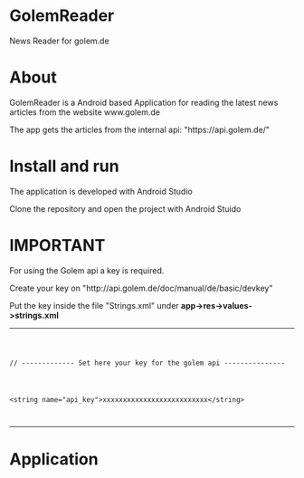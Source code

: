# GolemReader
News Reader for golem.de

<h1>About</h1>

<p>GolemReader is a Android based Application for reading the latest news articles from the website www.golem.de</p>
<p>The app gets the articles from the internal api: "https://api.golem.de/"</p>

<h1>Install and run</h1>

<p>The application is developed with Android Studio</p>
<p>Clone the repository and open the project with Android Stuido</h1>

<h1>IMPORTANT</h1>
<p>For using the Golem api a key is required.<p>
<p>Create your key on "http://api.golem.de/doc/manual/de/basic/devkey"</p>
<p>Put the key inside the file "Strings.xml" under <b>app->res->values->strings.xml</b>
<hr>
<code>
  <p>// ------------- Set here your key for the golem api ---------------</p>
  <p>&lt;string name="api_key"&gt;xxxxxxxxxxxxxxxxxxxxxxxxxx&lt;/string&gt;</p>
</code>
<hr>
<h1>

<h1>Application</h1>

<!--[alt text](https://github.com/Link-F/GolemReader/blob/master/example.png)-->
